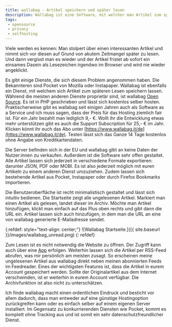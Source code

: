 ```yaml
---
title: wallabag - Artikel speichern und später lesen
description: Wallabag ist eine Software, mit welcher man Artikel zum späteren Lesen speichern kann. Diese ist Open Source und kann selber gehostet werden.
tags:
 - opensource
 - privacy
 - selfhosting
---
```


Viele werden es kennen: Man stolpert über einen interessanten Artikel und nimmt sich vor diesen auf Grund von akutem Zeitmangel später zu lesen. Und dann vergisst man es wieder und der Artikel fristet ab sofort ein einsames Dasein als Lesezeichen irgendwo im Browser und wird nie wieder angeklickt.

Es gibt einige Dienste, die sich diesem Problem angenommen haben. Die Bekannteren sind Pocket von Mozilla oder Instapaper. 
Wallabag ist ebenfalls ein Dienst, mit welchem sich Artikel zum späteren Lesen speichern lassen. Während die meisten anderen Dienste proprietär sind, ist wallabag [Open Source](https://github.com/wallabag/wallabag). 
Es ist in PHP geschrieben und lässt sich kostenlos selber hosten. Praktischerweise gibt es wallabag seit einigen Jahren auch als Software as a Service und ich muss sagen, dass der Preis für das Hosting ziemlich fair ist. Für ein Jahr bezahlt man lediglich 9,- €. Wollt ihr die Entwicklung etwas mehr unterstützen gibt es auch die Support Subscription für 25,- € im Jahr. Klicken könnt ihr euch das Abo unter [https://www.wallabag.it/de](https://www.wallabag.it/de). Testen lässt sich das Ganze 14 Tage kostenlos ohne Angabe von Kreditkartendaten.

Die Server befinden sich in der EU und wallabag gibt an keine Daten der Nutzer:innen zu verkaufen. Außerdem ist die Software sehr offen gestaltet. Alle Artikel lassen sich jederzeit in verschiedene Formate exportieren: darunter JSON, PDF oder MOBI. Es ist also jederzeit möglich mit euren Artikeln zu einem anderen Dienst umzuziehen.
Zudem lassen sich bestehende Artikel aus Pocket, Instapaper oder durch Firefox Bookmarks importieren.

Die Benutzeroberfläche ist recht minimalistisch gestaltet und lässt sich intuitiv bedienen.
Die Startseite zeigt alle ungelesenen Artikel. Markiert man einen Artikel als gelesen, landet dieser im Archiv. Möchte man Artikel hinzufügen, klickt man einfach auf das Plus oben rechts und gibt dann die URL ein. Artikel lassen sich auch hinzufügen, in dem man die URL an eine von wallabag generierte E-Mailadresse sendet.

{:refdef: style="text-align: center;"}
![Wallabag Startseite.]({{ site.baseurl }}/images/wallabag_unread.png)
{: refdef} 

Zum Lesen ist es nicht notwendig die Website zu öffnen. Der Zugriff kann auch über eine [App](https://apps.apple.com/de/app/wallabag-2-official/id1170800946) erfolgen. Weiterhin lassen sich die Artikel per RSS-Feed abrufen, was mir persönlich am meisten zusagt. So erscheinen meine ungelesenen Artikel aus wallabag direkt neben meinen abonnierten Feeds im Feedreader. 
Eines der wichtigsten Features ist, dass die Artikel in eurem Account gespeichert werden. Sollte der Originalartikel aus dem Internet verschwinden, ist er weiterhin in eurem Account verfügbar. Die Archivfunktion ist also nicht zu unterschätzen.

Ich finde wallabag macht einen ordentlichen Eindruck und besticht vor allem dadurch, dass man entweder auf eine günstige Hostingoption zurückgreifen kann oder es einfach selber auf einem eigenen Server installiert. Im Gegensatz zu konkurrierenden Diensten wie Pocket, kommt es komplett ohne Tracking aus und ist somit ein sehr datenschutzfreundlicher Dienst.










